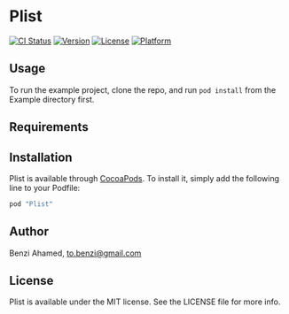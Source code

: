 # Plist

[![CI Status](http://img.shields.io/travis/BenziAhamed/Plist.svg?style=flat)](https://travis-ci.org/BenziAhamed/Plist)
[![Version](https://img.shields.io/cocoapods/v/Plist.svg?style=flat)](http://cocoapods.org/pods/Plist)
[![License](https://img.shields.io/cocoapods/l/Plist.svg?style=flat)](http://cocoapods.org/pods/Plist)
[![Platform](https://img.shields.io/cocoapods/p/Plist.svg?style=flat)](http://cocoapods.org/pods/Plist)

## Usage

To run the example project, clone the repo, and run `pod install` from the Example directory first.

## Requirements

## Installation

Plist is available through [CocoaPods](http://cocoapods.org). To install
it, simply add the following line to your Podfile:

```ruby
pod "Plist"
```

## Author

Benzi Ahamed, to.benzi@gmail.com

## License

Plist is available under the MIT license. See the LICENSE file for more info.
